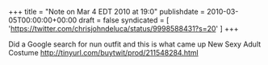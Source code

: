 +++
title = "Note on Mar 4 EDT 2010 at 19:0"
publishdate = 2010-03-05T00:00:00+00:00
draft = false
syndicated = [ 'https://twitter.com/chrisjohndeluca/status/9998588431?s=20' ]
+++

Did a Google search for nun outfit and this is what came up
New Sexy Adult Costume
http://tinyurl.com/buytwit/prod/211548284.html
